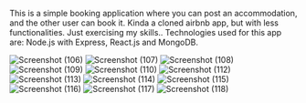 This is a simple booking application where you can post an accommodation, and the other user can book it. Kinda a cloned airbnb app, but with less functionalities. Just exercising my skills..
Technologies used for this app are: Node.js with Express, React.js and MongoDB.


![Screenshot (106)](https://github.com/user-attachments/assets/e379165a-887c-4f95-9407-37a75b5a6474)
![Screenshot (107)](https://github.com/user-attachments/assets/df10fe45-8ed8-4f6f-9dde-af4b3123c962)
![Screenshot (108)](https://github.com/user-attachments/assets/1d8a1745-213b-4bf8-8dbf-1029e882544b)
![Screenshot (109)](https://github.com/user-attachments/assets/9a09e0e3-d341-40d3-beda-1ac777759d64)
![Screenshot (110)](https://github.com/user-attachments/assets/9dab39cd-a615-4ef1-84f4-564a9604a443)
![Screenshot (112)](https://github.com/user-attachments/assets/c5d8d96f-17b4-4473-96ff-cc8375025494)
![Screenshot (113)](https://github.com/user-attachments/assets/1bde745f-30b8-42b0-942b-235c1ccca8a2)
![Screenshot (114)](https://github.com/user-attachments/assets/4dbe76b4-da4d-46fb-a41c-779c1c2d780e)
![Screenshot (115)](https://github.com/user-attachments/assets/359377ec-115e-4ca3-bfd0-4c76860bbdfb)
![Screenshot (116)](https://github.com/user-attachments/assets/ebbe6e63-f589-43d4-a943-02af7e0502b9)
![Screenshot (117)](https://github.com/user-attachments/assets/14f68f0b-943b-4397-82a5-ab266457a5cd)
![Screenshot (118)](https://github.com/user-attachments/assets/3159f2a2-6f10-4db4-8c56-ddc9dcad3424)

